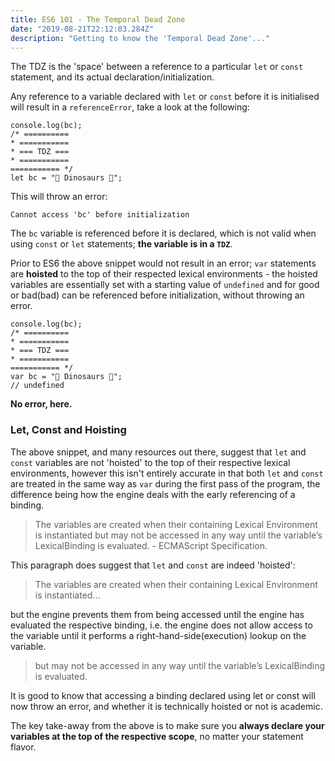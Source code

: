 ```yaml
---
title: ES6 101 - The Temporal Dead Zone
date: "2019-08-21T22:12:03.284Z"
description: "Getting to know the 'Temporal Dead Zone'..."
---
```


The TDZ is the 'space' between a reference to a particular `let` or `const` statement, and its actual declaration/initialization.

Any reference to a variable declared with `let` or `const` before it is initialised will result in a `referenceError`, take a look at the following:

```
console.log(bc);
/* ==========
* ===========
* === TDZ ===
* ===========
=========== */
let bc = "🦕 Dinosaurs 🦖";
```

This will throw an error:

```
Cannot access 'bc' before initialization
```

The `bc` variable is referenced before it is declared, which is not valid when using `const` or `let` statements; **the variable is in a `TDZ`**.

Prior to ES6 the above snippet would not result in an error; `var` statements are **hoisted** to the top of their respected lexical environments - the hoisted variables are essentially set with a starting value of `undefined` and for good or bad(bad) can be referenced before initialization, without throwing an error.

```
console.log(bc);
/* ==========
* ===========
* === TDZ ===
* ===========
=========== */
var bc = "🦕 Dinosaurs 🦖";
// undefined
```

**No error, here.**


### Let, Const and Hoisting

The above snippet, and many resources out there, suggest that `let` and `const` variables are not 'hoisted' to the top of their respective lexical environments, however this isn't entirely accurate in that both `let` and `const` are treated in the same way as `var` during the first pass of the program, the difference being how the engine deals with the early referencing of a binding.

> The variables are created when their containing Lexical Environment is instantiated but may not be accessed in any way until the variable’s LexicalBinding is evaluated. - ECMAScript Specification.

This paragraph does suggest that `let` and `const` are indeed 'hoisted':

> The variables are created when their containing Lexical Environment is instantiated...

but the engine prevents them from being accessed until the engine has evaluated the respective binding, i.e. the engine does not allow access to the variable until it performs a right-hand-side(execution) lookup on the variable.

> but may not be accessed in any way until the variable’s LexicalBinding is evaluated.

It is good to know that accessing a binding declared using let or const will now throw an error, and whether it is technically hoisted or not is academic.

The key take-away from the above is to make sure you **always declare your variables at the top of the respective scope**, no matter your statement flavor.